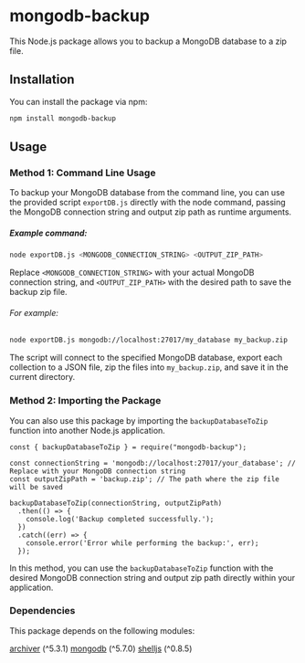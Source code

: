# mongodb-backup

This Node.js package allows you to backup a MongoDB database to a zip file.

## Installation

You can install the package via npm:

```bash
npm install mongodb-backup
```

## Usage

### Method 1: Command Line Usage

To backup your MongoDB database from the command line, you can use the provided script `exportDB.js` directly with the node command, passing the MongoDB connection string and output zip path as runtime arguments.

##### Example command:

```bash
node exportDB.js <MONGODB_CONNECTION_STRING> <OUTPUT_ZIP_PATH>
```

Replace `<MONGODB_CONNECTION_STRING>` with your actual MongoDB connection string, and `<OUTPUT_ZIP_PATH>` with the desired path to save the backup zip file.

###### For example:

```bash
node exportDB.js mongodb://localhost:27017/my_database my_backup.zip
```

The script will connect to the specified MongoDB database, export each collection to a JSON file, zip the files into `my_backup.zip`, and save it in the current directory.

### Method 2: Importing the Package

You can also use this package by importing the `backupDatabaseToZip` function into another Node.js application.

```
const { backupDatabaseToZip } = require("mongodb-backup");

const connectionString = 'mongodb://localhost:27017/your_database'; // Replace with your MongoDB connection string
const outputZipPath = 'backup.zip'; // The path where the zip file will be saved

backupDatabaseToZip(connectionString, outputZipPath)
  .then(() => {
    console.log('Backup completed successfully.');
  })
  .catch((err) => {
    console.error('Error while performing the backup:', err);
  });
```

In this method, you can use the `backupDatabaseToZip` function with the desired MongoDB connection string and output zip path directly within your application.

### Dependencies

This package depends on the following modules:

[archiver](https://www.npmjs.com/package/archiver) (^5.3.1)
[mongodb](https://www.npmjs.com/package/mongodb) (^5.7.0)
[shelljs](https://www.npmjs.com/package/shelljs) (^0.8.5)
